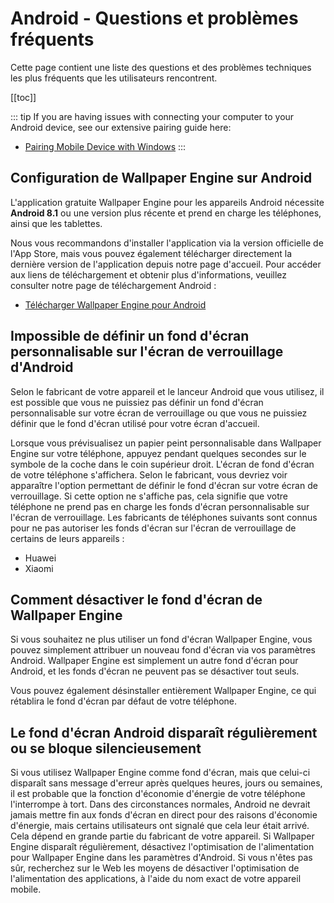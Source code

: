 # Android - Questions et problèmes fréquents

Cette page contient une liste des questions et des problèmes techniques les plus fréquents que les utilisateurs rencontrent.

[[toc]]

::: tip
If you are having issues with connecting your computer to your Android device, see our extensive pairing guide here:

* [Pairing Mobile Device with Windows](/mobile/pairing.html)
:::

## Configuration de Wallpaper Engine sur Android

L'application gratuite Wallpaper Engine pour les appareils Android nécessite **Android 8.1** ou une version plus récente et prend en charge les téléphones, ainsi que les tablettes.

Nous vous recommandons d'installer l'application via la version officielle de l'App Store, mais vous pouvez également télécharger directement la dernière version de l'application depuis notre page d'accueil. Pour accéder aux liens de téléchargement et obtenir plus d'informations, veuillez consulter notre page de téléchargement Android :

* [Télécharger Wallpaper Engine pour Android](https://www.wallpaperengine.io/android/)

## Impossible de définir un fond d'écran personnalisable sur l'écran de verrouillage d'Android

Selon le fabricant de votre appareil et le lanceur Android que vous utilisez, il est possible que vous ne puissiez pas définir un fond d'écran personnalisable sur votre écran de verrouillage ou que vous ne puissiez définir que le fond d'écran utilisé pour votre écran d'accueil.

Lorsque vous prévisualisez un papier peint personnalisable dans Wallpaper Engine sur votre téléphone, appuyez pendant quelques secondes sur le symbole de la coche dans le coin supérieur droit. L'écran de fond d'écran de votre téléphone s'affichera. Selon le fabricant, vous devriez voir apparaître l'option permettant de définir le fond d'écran sur votre écran de verrouillage. Si cette option ne s'affiche pas, cela signifie que votre téléphone ne prend pas en charge les fonds d'écran personnalisable sur l'écran de verrouillage. Les fabricants de téléphones suivants sont connus pour ne pas autoriser les fonds d'écran sur l'écran de verrouillage de certains de leurs appareils :

* Huawei
* Xiaomi

## Comment désactiver le fond d'écran de Wallpaper Engine

Si vous souhaitez ne plus utiliser un fond d'écran Wallpaper Engine, vous pouvez simplement attribuer un nouveau fond d'écran via vos paramètres Android. Wallpaper Engine est simplement un autre fond d'écran pour Android, et les fonds d'écran ne peuvent pas se désactiver tout seuls.

Vous pouvez également désinstaller entièrement Wallpaper Engine, ce qui rétablira le fond d'écran par défaut de votre téléphone.

## Le fond d'écran Android disparaît régulièrement ou se bloque silencieusement

Si vous utilisez Wallpaper Engine comme fond d'écran, mais que celui-ci disparaît sans message d'erreur après quelques heures, jours ou semaines, il est probable que la fonction d'économie d'énergie de votre téléphone l'interrompe à tort. Dans des circonstances normales, Android ne devrait jamais mettre fin aux fonds d'écran en direct pour des raisons d'économie d'énergie, mais certains utilisateurs ont signalé que cela leur était arrivé. Cela dépend en grande partie du fabricant de votre appareil. Si Wallpaper Engine disparaît régulièrement, désactivez l'optimisation de l'alimentation pour Wallpaper Engine dans les paramètres d'Android. Si vous n'êtes pas sûr, recherchez sur le Web les moyens de désactiver l'optimisation de l'alimentation des applications, à l'aide du nom exact de votre appareil mobile.